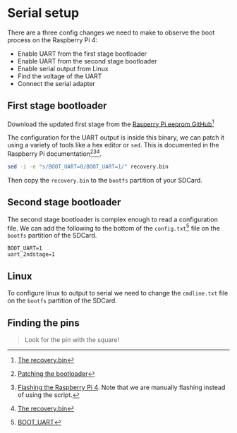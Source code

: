 # Serial setup

There are a three config changes we need to make to
observe the boot process on the Raspberry Pi 4:

- Enable UART from the first stage bootloader
- Enable UART from the second stage bootloader
- Enable serial output from Linux
- Find the voltage of the UART
- Connect the serial adapter

## First stage bootloader

Download the updated first stage from the
[Rasperry Pi eeprom GitHub](https://github.com/raspberrypi/rpi-eeprom/blob/master/firmware-2711/latest/recovery.bin)[^3]

The configuration for the UART output is inside this binary,
we can patch it using a variety of tools like a hex editor or `sed`.
This is documented in the Raspberry Pi documentation[^1][^2][^3].

```sh
sed -i -e "s/BOOT_UART=0/BOOT_UART=1/" recovery.bin
```

Then copy the `recovery.bin` to the `bootfs` partition of your SDCard.

[^1]: [Patching the bootloader](https://www.raspberrypi.com/documentation/computers/raspberry-pi.html#bootcode-bin-uart-enable)
[^2]: [Flashing the Raspberry Pi 4](https://www.raspberrypi.com/documentation/computers/raspberry-pi.html#raspberry-pi-bootloader-configuration). Note that we are manually flashing instead of using the script.
[^3]: [The recovery.bin](https://www.raspberrypi.com/documentation/computers/raspberry-pi.html#recovery-bin)

## Second stage bootloader

The second stage bootloader is complex enough to read a configuration file.
We can add the following to the bottom of the `config.txt`[^4] file on the `bootfs` partition
of the SDCard.

```
BOOT_UART=1
uart_2ndstage=1
```

[^4]: [BOOT\_UART](https://www.raspberrypi.com/documentation/computers/raspberry-pi.html#BOOT_UART)
[^5]: [uart\_2ndstage](https://www.raspberrypi.com/documentation/computers/raspberry-pi.html#uart_2ndstage)

## Linux

To configure linux to output to serial we need to change the `cmdline.txt` file
on the `bootfs` partition of the SDCard.

## Finding the pins

> Look for the pin with the square!
